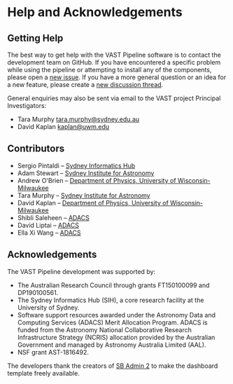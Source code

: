 # Help and Acknowledgements

## Getting Help

The best way to get help with the VAST Pipeline software is to contact the development team on GitHub. If you have encountered a specific problem while using the pipeline or attempting to install any of the components, please open a [new issue](https://github.com/askap-vast/vast-pipeline/issues/new). If you have a more general question or an idea for a new feature, please create a [new discussion thread](https://github.com/askap-vast/vast-pipeline/discussions/new).

General enquiries may also be sent via email to the VAST project Principal Investigators:

* Tara Murphy <tara.murphy@sydney.edu.au>
* David Kaplan <kaplan@uwm.edu>

## Contributors

* Sergio Pintaldi – [Sydney Informatics Hub](https://informatics.sydney.edu.au)
* Adam Stewart – [Sydney Institute for Astronomy](https://sifa.sydney.edu.au/)
* Andrew O'Brien – [Department of Physics, University of Wisconsin-Milwaukee](https://uwm.edu/physics/research/astronomy-gravitation-cosmology/)
* Tara Murphy – [Sydney Institute for Astronomy](https://sifa.sydney.edu.au/)
* David Kaplan – [Department of Physics, University of Wisconsin-Milwaukee](https://uwm.edu/physics/research/astronomy-gravitation-cosmology/)
* Shibli Saleheen – [ADACS](https://adacs.org.au/who-we-are/our-team/)
* David Liptai – [ADACS](https://adacs.org.au/who-we-are/our-team/)
* Ella Xi Wang – [ADACS](https://adacs.org.au/who-we-are/our-team/)

## Acknowledgements

The VAST Pipeline development was supported by:

* The Australian Research Council through grants FT150100099 and DP190100561.
* The Sydney Informatics Hub (SIH), a core research facility at the University of Sydney.
* Software support resources awarded under the Astronomy Data and Computing Services (ADACS) Merit Allocation Program. ADACS is funded from the Astronomy National Collaborative Research Infrastructure Strategy (NCRIS) allocation provided by the Australian Government and managed by Astronomy Australia Limited (AAL).
* NSF grant AST-1816492.

The developers thank the creators of [SB Admin 2](https://github.com/StartBootstrap/startbootstrap-sb-admin-2) to make the dashboard template freely available.
